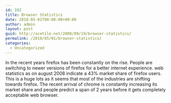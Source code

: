 ```yaml
---
id: 192
title: Browser Statistics
date: 2010-05-01T00:00:00+00:00
author: admin
layout: post
guid: http://acetile.net/2008/09/19/browser-statistics/
permalink: /2010/05/01/browser-statistics/
categories:
  - Uncategorized
---
```

In the recent years firefox has been constantly on the rise. People are switching to newer versions of firefox for a better internet experience. web statistics as on august 2008 indicate a 43% market share of firefox users. This is a huge lots as it seems that most of the industries are shifting towards firefox. The recent arrival of chrome is constantly increasing its market share and people predict a span of 2 years before it gets completely acceptable web browser.